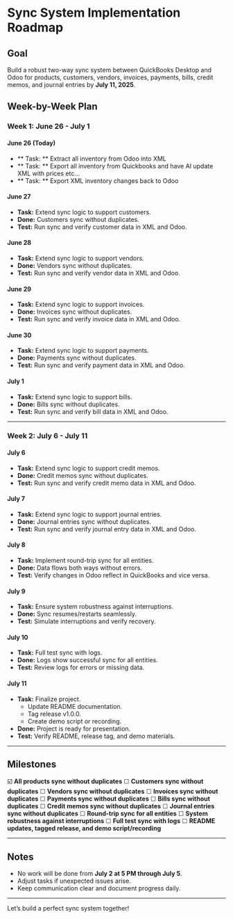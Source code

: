 # Sync System Implementation Roadmap

## Goal
Build a robust two-way sync system between QuickBooks Desktop and Odoo for products, customers, vendors, invoices, payments, bills, credit memos, and journal entries by **July 11, 2025**.


## Week-by-Week Plan

### Week 1: June 26 - July 1

#### June 26 (Today)
<!-- - **Task:** Create project roadmap. -->
<!-- - **Done:** Roadmap file exists at repo root with clear steps. -->
<!-- - **Test:** Open `sync_roadmap.md` and verify content. -->
- ** Task: ** Extract all inventory from Odoo into XML
- ** Task: ** Export all inventory from Quickbooks and have AI update XML with prices etc...
- ** Task: ** Export XML inventory changes back to Odoo

#### June 27
- **Task:** Extend sync logic to support customers.
- **Done:** Customers sync without duplicates.
- **Test:** Run sync and verify customer data in XML and Odoo.

#### June 28
- **Task:** Extend sync logic to support vendors.
- **Done:** Vendors sync without duplicates.
- **Test:** Run sync and verify vendor data in XML and Odoo.

#### June 29
- **Task:** Extend sync logic to support invoices.
- **Done:** Invoices sync without duplicates.
- **Test:** Run sync and verify invoice data in XML and Odoo.

#### June 30
- **Task:** Extend sync logic to support payments.
- **Done:** Payments sync without duplicates.
- **Test:** Run sync and verify payment data in XML and Odoo.

#### July 1
- **Task:** Extend sync logic to support bills.
- **Done:** Bills sync without duplicates.
- **Test:** Run sync and verify bill data in XML and Odoo.

---

### Week 2: July 6 - July 11

#### July 6
- **Task:** Extend sync logic to support credit memos.
- **Done:** Credit memos sync without duplicates.
- **Test:** Run sync and verify credit memo data in XML and Odoo.

#### July 7
- **Task:** Extend sync logic to support journal entries.
- **Done:** Journal entries sync without duplicates.
- **Test:** Run sync and verify journal entry data in XML and Odoo.

#### July 8
- **Task:** Implement round-trip sync for all entities.
- **Done:** Data flows both ways without errors.
- **Test:** Verify changes in Odoo reflect in QuickBooks and vice versa.

#### July 9
- **Task:** Ensure system robustness against interruptions.
- **Done:** Sync resumes/restarts seamlessly.
- **Test:** Simulate interruptions and verify recovery.

#### July 10
- **Task:** Full test sync with logs.
- **Done:** Logs show successful sync for all entities.
- **Test:** Review logs for errors or missing data.

#### July 11
- **Task:** Finalize project.
  - Update README documentation.
  - Tag release v1.0.0.
  - Create demo script or recording.
- **Done:** Project is ready for presentation.
- **Test:** Verify README, release tag, and demo materials.

---

## Milestones

☑️ **All products sync without duplicates**
☐ **Customers sync without duplicates**
☐ **Vendors sync without duplicates**
☐ **Invoices sync without duplicates**
☐ **Payments sync without duplicates**
☐ **Bills sync without duplicates**
☐ **Credit memos sync without duplicates**
☐ **Journal entries sync without duplicates**
☐ **Round-trip sync for all entities**
☐ **System robustness against interruptions**
☐ **Full test sync with logs**
☐ **README updates, tagged release, and demo script/recording**

---

## Notes
- No work will be done from **July 2 at 5 PM through July 5**.
- Adjust tasks if unexpected issues arise.
- Keep communication clear and document progress daily.

---

Let’s build a perfect sync system together!
